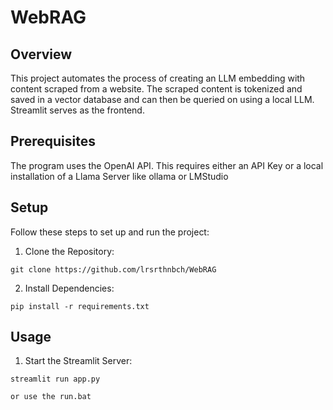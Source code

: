 # WebRAG
 
## Overview
This project automates the process of creating an LLM embedding with content scraped from a website. The scraped content is tokenized and saved in a vector database and can then be queried on using a local LLM. Streamlit serves as the frontend.

## Prerequisites
The program uses the OpenAI API. This requires either an API Key or a local installation of a Llama Server like ollama or LMStudio

## Setup
Follow these steps to set up and run the project:

1. Clone the Repository:

```
git clone https://github.com/lrsrthnbch/WebRAG
```
2. Install Dependencies:

```
pip install -r requirements.txt
```

## Usage
1. Start the Streamlit Server:

```
streamlit run app.py

or use the run.bat
```
